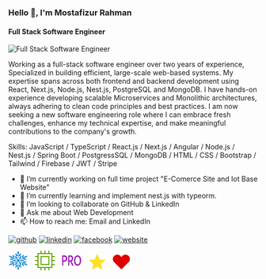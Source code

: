 ### Hello 👋, I'm Mostafizur Rahman
#### Full Stack Software Engineer
![Full Stack Software Engineer](https://i.ibb.co.com/fd84t2GC/full-stack-web-development.jpg)

Working as a full-stack software engineer over two years of experience, Specialized in building efficient, large-scale web-based systems. My expertise spans across both frontend and backend development using React, Next.js, Node.js, Nest.js, PostgreSQL and MongoDB. I have hands-on experience developing scalable Microservices and Monolithic architectures, always adhering to clean code principles and best practices. I am now seeking a new software engineering role where I can embrace fresh challenges, enhance my technical
expertise, and make meaningful contributions to the company's growth.

Skills: JavaScript / TypeScript / React.js / Next.js / Angular / Node.js / Nest.js / Spring Boot / PostgressSQL / MongoDB / HTML / CSS / Bootstrap / Tailwind / Firebase / JWT / Stripe 

- 🔭 I’m currently working on full time project "E-Comerce Site and Iot Base Website" 
- 🌱 I’m currently learning and implement nest.js with typeorm.  
- 👯 I’m looking to collaborate on GitHub & LinkedIn 
- 💬 Ask me about Web Development 
- 📫 How to reach me: Email and LinkedIn 

[<img src='https://cdn.jsdelivr.net/npm/simple-icons@3.0.1/icons/github.svg' alt='github' height='40'>](https://github.com/https://github.com/mostafizur610)  [<img src='https://cdn.jsdelivr.net/npm/simple-icons@3.0.1/icons/linkedin.svg' alt='linkedin' height='40'>](https://www.linkedin.com/in/https://www.linkedin.com/in/rahman-md-mostafizur//)  [<img src='https://cdn.jsdelivr.net/npm/simple-icons@3.0.1/icons/facebook.svg' alt='facebook' height='40'>](https://www.facebook.com/https://www.facebook.com/infected.mr)  [<img src='https://cdn.jsdelivr.net/npm/simple-icons@3.0.1/icons/icloud.svg' alt='website' height='40'>](https://mostafizr.netlify.app/)  

<a href='https://archiveprogram.github.com/'><img src='https://raw.githubusercontent.com/acervenky/animated-github-badges/master/assets/acbadge.gif' width='40' height='40'></a> <a href='https://docs.github.com/en/developers'><img src='https://raw.githubusercontent.com/acervenky/animated-github-badges/master/assets/devbadge.gif' width='40' height='40'></a> <a href='https://github.com/pricing'><img src='https://raw.githubusercontent.com/acervenky/animated-github-badges/master/assets/pro.gif' width='40' height='40'></a> <a href='https://stars.github.com/'><img src='https://raw.githubusercontent.com/acervenky/animated-github-badges/master/assets/starbadge.gif' width='35' height='35'></a> <a href='https://docs.github.com/en/github/supporting-the-open-source-community-with-github-sponsors'><img src='https://raw.githubusercontent.com/acervenky/animated-github-badges/master/assets/sponsorbadge.gif' width='35' height='35'></a> 

